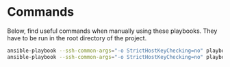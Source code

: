 # Commands

Below, find useful commands when manually using these playbooks.
They have to be run in the root directory of the project.

```bash
ansible-playbook --ssh-common-args="-o StrictHostKeyChecking=no" playbooks/02_bootstrap.yml --extra-vars="@run/vars/02_bootstrap.yml" --step --start-at-task="Create SSH Key"
ansible-playbook --ssh-common-args="-o StrictHostKeyChecking=no" playbooks/07_destroy.yml --extra-vars="@run/vars/07_destroy.yml" --step --start-at-task="Destroy Internet Gateway"
```